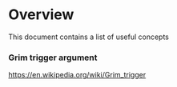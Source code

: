 # Overview
This document contains a list of useful concepts

### Grim trigger argument
https://en.wikipedia.org/wiki/Grim_trigger
